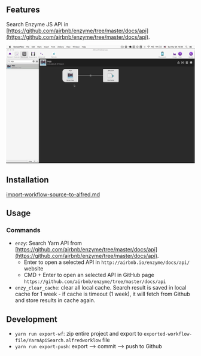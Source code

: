 ## Features

Search Enzyme JS API in [https://github.com/airbnb/enzyme/tree/master/docs/api](https://github.com/airbnb/enzyme/tree/master/docs/api). 

![Demo](docs/demo_immutablejs_search_api.gif)

## Installation

[import-workflow-source-to-alfred.md](https://github.com/tung-dang/alfred-workflow-nodejs-next/blob/master/docs/import-workflow-source-to-alfred.md)

## Usage

### Commands
- `enzy`: Search Yarn API from [https://github.com/airbnb/enzyme/tree/master/docs/api](https://github.com/airbnb/enzyme/tree/master/docs/api).
    + Enter to open a selected API in `http://airbnb.io/enzyme/docs/api/` website
    + CMD + Enter to open an selected API in GitHub page `https://github.com/airbnb/enzyme/tree/master/docs/api`
- `enzy_clear_cache`: clear all local cache. Search result is saved in local cache for 1 week - if cache is timeout (1 week), it will fetch from Github and store results in cache again.

## Development

- `yarn run export-wf`: zip entire project and export to `exported-workflow-file/YarnApiSearch.alfredworklow` file 
- `yarn run export-push`: export --> commit --> push to Github